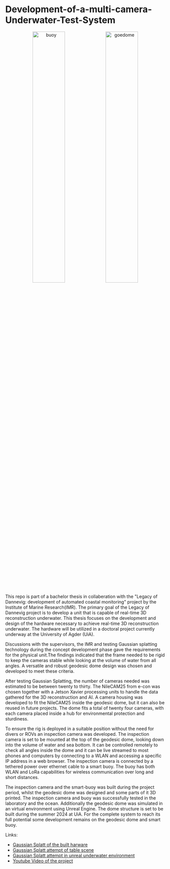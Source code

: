 # Development-of-a-multi-camera-Underwater-Test-System

<p align="center">
  <img src="https://github.com/Oletn/Development-of-a-multi-camera-Underwater-Test-System/assets/148344905/5fdf5a3c-9f9e-477d-aab0-6cbdcd7547e7" alt="buoy" width="45%" />
  <img src="https://github.com/Oletn/Development-of-a-multi-camera-Underwater-Test-System/assets/148344905/700f405e-5a3f-485b-8ddc-4139eeb9b29c" alt="goedome" width="45%" />
</p>

This repo is part of a bachelor thesis in collaberation with the "Legacy of Dannevig: development of automated coastal monitoring" project by the Institute of Marine Research(IMR). The primary goal of the Legacy of Dannevig project is to develop a unit that is capable of real-time 3D reconstruction underwater. This thesis focuses on the development and design of the hardware necessary to achieve real-time 3D reconstruction underwater. The hardware will be utilized in a doctoral project currently underway at the University of Agder (UiA).

Discussions with the supervisors, the IMR and testing Gaussian splatting technology during the concept development phase gave the requirements for the physical unit.The findings indicated that the frame needed to be rigid to keep the cameras stable while looking at the volume of water from all angles. A versatile and robust geodesic dome design was chosen and developed to meet these criteria. 

After testing Gaussian Splatting, the number of cameras needed was estimated to be between twenty to thirty. The NileCAM25 from e-con was chosen together with a Jetson Xavier processing units to handle the data gathered for the 3D reconstruction and AI. A camera housing was developed to fit the NileCAM25 inside the geodesic dome, but it can also be reused in future projects. The dome fits a total of twenty four cameras, with each camera placed inside a hub for environmental protection and sturdiness.

To ensure the rig is deployed in a suitable position without the need for divers or ROVs an inspection camera was developed. The inspection camera is set to be mounted at the top of the geodesic dome, looking down into the volume of water and sea bottom. It can be controlled remotely to check all angles inside the dome and it can be live streamed to most phones and computers by connecting to a WLAN and accessing a specific IP address in a web browser. The inspection camera is connected by a tethered power over ethernet cable to a smart buoy. The buoy has both WLAN and LoRa capabilities for wireless communication over long and short distances.

The inspection camera and the smart-buoy was built during the project period, whilst the geodesic dome was designed and some parts of it 3D printed. The inspection camera and buoy was successfully tested in the laboratory and the ocean. Additionally the geodesic dome was simulated in an virtual environment using Unreal Engine. The dome structure is set to be built during the summer 2024 at UiA. For the complete system to reach its full potential some development remains on the geodesic dome and smart buoy. 

Links: 

- [Gaussian Splatt of the built harware](https://poly.cam/capture/2C4342B9-2C42-4000-ADCE-34B9547F4CDA)
- [Gaussian Splatt attempt of table scene](https://poly.cam/capture/99aa364c-8df5-4117-9ccb-add820ba049c)
- [Gaussian Splatt attempt in unreal underwater environment](https://poly.cam/capture/67e4c845-c7d3-43b6-981c-8c3f783e6091)
- [Youtube Video of the project](https://youtu.be/iwjtGxDytKI)

